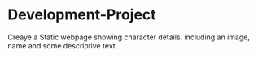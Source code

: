 # Development-Project
Creaye a Static webpage showing character details, including an image, name and some descriptive text
